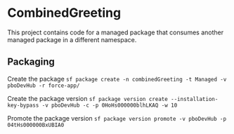 # CombinedGreeting

This project contains code for a managed package that consumes another managed package in a different namespace.

## Packaging

Create the package
`sf package create -n combinedGreeting -t Managed -v pboDevHub -r force-app/`

Create the package version
`sf package version create --installation-key-bypass -v pboDevHub -c -p 0HoHs000000blhLKAQ -w 10`

Promote the package version
`sf package version promote -v pboDevHub -p 04tHs000000BxUBIA0`
